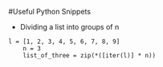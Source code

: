 #Useful Python Snippets

* Dividing a list into groups of n
<pre><code>l = [1, 2, 3, 4, 5, 6, 7, 8, 9]
    n = 3
    list_of_three = zip(*([iter(l)] * n))
</code></pre>
